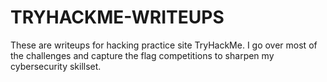 # TRYHACKME-WRITEUPS
These are writeups for hacking practice site TryHackMe. I go over most of the challenges and capture the flag competitions to sharpen my cybersecurity skillset.
